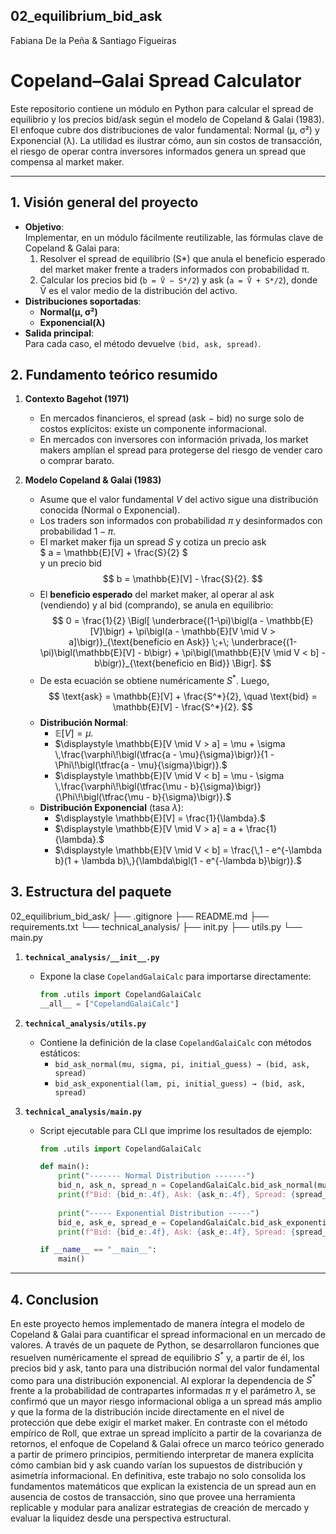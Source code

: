 ## 02_equilibrium_bid_ask
Fabiana De la Peña & Santiago Figueiras

# Copeland–Galai Spread Calculator

Este repositorio contiene un módulo en Python para calcular el spread de equilibrio y los precios bid/ask según el modelo de Copeland & Galai (1983). El enfoque cubre dos distribuciones de valor fundamental: Normal (μ, σ²) y Exponencial (λ). La utilidad es ilustrar cómo, aun sin costos de transacción, el riesgo de operar contra inversores informados genera un spread que compensa al market maker.

---

## 1. Visión general del proyecto

- **Objetivo**:  
  Implementar, en un módulo fácilmente reutilizable, las fórmulas clave de Copeland & Galai para:
  1. Resolver el spread de equilibrio (S*) que anula el beneficio esperado del market maker frente a traders informados con probabilidad π.
  2. Calcular los precios bid (`b = V̄ − S*/2`) y ask (`a = V̄ + S*/2`), donde V̄ es el valor medio de la distribución del activo.
- **Distribuciones soportadas**:  
  - **Normal(μ, σ²)**  
  - **Exponencial(λ)**
- **Salida principal**:  
  Para cada caso, el método devuelve `(bid, ask, spread)`.

## 2. Fundamento teórico resumido

1. **Contexto Bagehot (1971)**  
   - En mercados financieros, el spread (ask − bid) no surge solo de costos explícitos: existe un componente informacional.  
   - En mercados con inversores con información privada, los market makers amplían el spread para protegerse del riesgo de vender caro o comprar barato.

2. **Modelo Copeland & Galai (1983)**  
   - Asume que el valor fundamental $V$ del activo sigue una distribución conocida (Normal o Exponencial).  
   - Los traders son informados con probabilidad $\pi$ y desinformados con probabilidad $1-\pi$.  
   - El market maker fija un spread $S$ y cotiza un precio ask  
     $ a = \mathbb{E}[V] + \frac{S}{2}
     $  
     y un precio bid  
     $$
       b = \mathbb{E}[V] - \frac{S}{2}.
     $$  
   - El **beneficio esperado** del market maker, al operar al ask (vendiendo) y al bid (comprando), se anula en equilibrio:
     $$
       0 = \frac{1}{2} \Bigl[
         \underbrace{(1-\pi)\bigl(a - \mathbb{E}[V]\bigr) + \pi\bigl(a - \mathbb{E}[V \mid V > a]\bigr)}_{\text{beneficio en Ask}}
         \;+\;
         \underbrace{(1-\pi)\bigl(\mathbb{E}[V] - b\bigr) + \pi\bigl(\mathbb{E}[V \mid V < b] - b\bigr)}_{\text{beneficio en Bid}}
       \Bigr].
     $$
   - De esta ecuación se obtiene numéricamente $S^*$. Luego,
     $$
       \text{ask} = \mathbb{E}[V] + \frac{S^*}{2}, 
       \quad 
       \text{bid} = \mathbb{E}[V] - \frac{S^*}{2}.
     $$
   - **Distribución Normal**:  
     - $\displaystyle \mathbb{E}[V] = \mu.$  
     - $\displaystyle \mathbb{E}[V \mid V > a] = \mu + \sigma \,\frac{\varphi\!\bigl(\tfrac{a - \mu}{\sigma}\bigr)}{1 - \Phi\!\bigl(\tfrac{a - \mu}{\sigma}\bigr)}.$  
     - $\displaystyle \mathbb{E}[V \mid V < b] = \mu - \sigma \,\frac{\varphi\!\bigl(\tfrac{\mu - b}{\sigma}\bigr)}{\Phi\!\bigl(\tfrac{\mu - b}{\sigma}\bigr)}.$  
   - **Distribución Exponencial** (tasa $\lambda$):  
     - $\displaystyle \mathbb{E}[V] = \frac{1}{\lambda}.$  
     - $\displaystyle \mathbb{E}[V \mid V > a] = a + \frac{1}{\lambda}.$  
     - $\displaystyle \mathbb{E}[V \mid V < b] = \frac{\,1 - e^{-\lambda b}(1 + \lambda b)\,}{\lambda\bigl(1 - e^{-\lambda b}\bigr)}.$  


## 3. Estructura del paquete

02_equilibrium_bid_ask/
├── .gitignore
├── README.md
├── requirements.txt
└── technical_analysis/
├── init.py
├── utils.py
└── main.py


1. **`technical_analysis/__init__.py`**  
   - Expone la clase `CopelandGalaiCalc` para importarse directamente:
     ```python
     from .utils import CopelandGalaiCalc
     __all__ = ["CopelandGalaiCalc"]
     ```

2. **`technical_analysis/utils.py`**  
   - Contiene la definición de la clase `CopelandGalaiCalc` con métodos estáticos:
     - `bid_ask_normal(mu, sigma, pi, initial_guess) → (bid, ask, spread)`  
     - `bid_ask_exponential(lam, pi, initial_guess) → (bid, ask, spread)`

3. **`technical_analysis/main.py`**  
   - Script ejecutable para CLI que imprime los resultados de ejemplo:
     ```python
     from .utils import CopelandGalaiCalc

     def main():
         print("------- Normal Distribution -------")
         bid_n, ask_n, spread_n = CopelandGalaiCalc.bid_ask_normal(mu=102, sigma=7, pi=0.3)
         print(f"Bid: {bid_n:.4f}, Ask: {ask_n:.4f}, Spread: {spread_n:.4f}\n")
         
         print("----- Exponential Distribution -----")
         bid_e, ask_e, spread_e = CopelandGalaiCalc.bid_ask_exponential(lam=0.0075, pi=0.01)
         print(f"Bid: {bid_e:.4f}, Ask: {ask_e:.4f}, Spread: {spread_e:.4f}")

     if __name__ == "__main__":
         main()
     ```

---


## 4. Conclusion

En este proyecto hemos implementado de manera íntegra el modelo de Copeland & Galai para cuantificar el spread informacional en un mercado de valores. A través de un paquete de Python, se desarrollaron funciones que resuelven numéricamente el spread de equilibrio $S^*$ y, a partir de él, los precios bid y ask, tanto para una distribución normal del valor fundamental como para una distribución exponencial. Al explorar la dependencia de $S^*$ frente a la probabilidad de contrapartes informadas $\pi$ y el parámetro $\lambda$, se confirmó que un mayor riesgo informacional obliga a un spread más amplio y que la forma de la distribución incide directamente en el nivel de protección que debe exigir el market maker. En contraste con el método empírico de Roll, que extrae un spread implícito a partir de la covarianza de retornos, el enfoque de Copeland & Galai ofrece un marco teórico generado a partir de primero principios, permitiendo interpretar de manera explícita cómo cambian bid y ask cuando varían los supuestos de distribución y asimetría informacional. En definitiva, este trabajo no solo consolida los fundamentos matemáticos que explican la existencia de un spread aun en ausencia de costos de transacción, sino que provee una herramienta replicable y modular para analizar estrategias de creación de mercado y evaluar la liquidez desde una perspectiva estructural.
